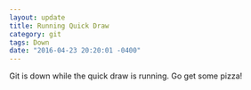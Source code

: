 ```yaml
---
layout: update
title: Running Quick Draw
category: git
tags: Down
date: "2016-04-23 20:20:01 -0400"
---
```


Git is down while the quick draw is running.  Go get some pizza!
